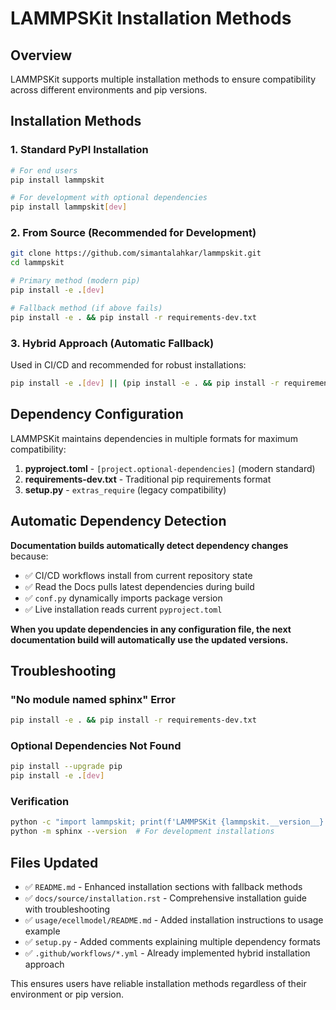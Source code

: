 # LAMMPSKit Installation Methods

## Overview

LAMMPSKit supports multiple installation methods to ensure compatibility across different environments and pip versions.

## Installation Methods

### 1. Standard PyPI Installation

```bash
# For end users
pip install lammpskit

# For development with optional dependencies
pip install lammpskit[dev]
```

### 2. From Source (Recommended for Development)

```bash
git clone https://github.com/simantalahkar/lammpskit.git
cd lammpskit

# Primary method (modern pip)
pip install -e .[dev]

# Fallback method (if above fails)
pip install -e . && pip install -r requirements-dev.txt
```

### 3. Hybrid Approach (Automatic Fallback)

Used in CI/CD and recommended for robust installations:

```bash
pip install -e .[dev] || (pip install -e . && pip install -r requirements-dev.txt)
```

## Dependency Configuration

LAMMPSKit maintains dependencies in multiple formats for maximum compatibility:

1. **pyproject.toml** - `[project.optional-dependencies]` (modern standard)
2. **requirements-dev.txt** - Traditional pip requirements format  
3. **setup.py** - `extras_require` (legacy compatibility)

## Automatic Dependency Detection

**Documentation builds automatically detect dependency changes** because:

- ✅ CI/CD workflows install from current repository state
- ✅ Read the Docs pulls latest dependencies during build
- ✅ `conf.py` dynamically imports package version
- ✅ Live installation reads current `pyproject.toml`

**When you update dependencies in any configuration file, the next documentation build will automatically use the updated versions.**

## Troubleshooting

### "No module named sphinx" Error
```bash
pip install -e . && pip install -r requirements-dev.txt
```

### Optional Dependencies Not Found
```bash
pip install --upgrade pip
pip install -e .[dev]
```

### Verification
```bash
python -c "import lammpskit; print(f'LAMMPSKit {lammpskit.__version__} installed successfully')"
python -m sphinx --version  # For development installations
```

## Files Updated

- ✅ `README.md` - Enhanced installation sections with fallback methods
- ✅ `docs/source/installation.rst` - Comprehensive installation guide with troubleshooting
- ✅ `usage/ecellmodel/README.md` - Added installation instructions to usage example
- ✅ `setup.py` - Added comments explaining multiple dependency formats
- ✅ `.github/workflows/*.yml` - Already implemented hybrid installation approach

This ensures users have reliable installation methods regardless of their environment or pip version.
